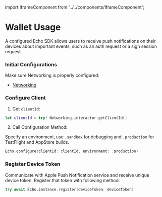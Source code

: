 import IframeComponent from '../../components/IframeComponent';

# Wallet Usage

A configured Echo SDK allows users to receive push notifications on their devices about important events, such as an auth request or a sign session request

### Initial Configurations

Make sure Networking is properly configured:
- [Networking](../core/networking-configuration.md)

### Configure Client

1. Get `clientId`:

```swift
let clientId = try! Networking.interactor.getClientId()
```

2. Call Configuration Method:

Specify an environment, use `.sandbox` for debugging and `.production` for TestFlight and AppStore builds.

```swift
Echo.configure(clientId: clientId, environment: .production)
```

### Register Device Token

Communicate with Apple Push Notification service and receive unique device token. Register that token with following method:

```swift
try await Echo.instance.register(deviceToken: deviceToken)
```

<IframeComponent />
